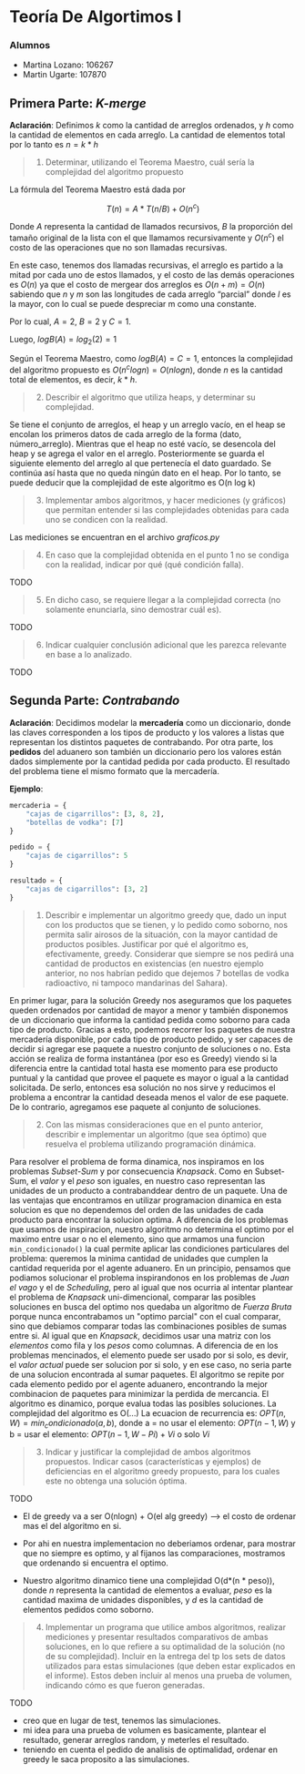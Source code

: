 # Teoría De Algortimos I

### Alumnos

- Martina Lozano: 106267
- Martin Ugarte: 107870

## Primera Parte: *K-merge*

**Aclaración**: Definimos $k$ como la cantidad de arreglos ordenados, y $h$ como la cantidad de elementos en cada arreglo. La cantidad de elementos total por lo tanto es $n = k * h$

> 1. Determinar, utilizando el Teorema Maestro, cuál sería la complejidad del algoritmo propuesto

La fórmula del Teorema Maestro está dada por

$$T(n)=A*T(n/B) + O(n^c)$$

Donde $A$ representa la cantidad de llamados recursivos, $B$ la proporción del tamaño original de la lista con el que llamamos recursivamente y $O(n^c)$ el costo de las operaciones que no son llamadas recursivas.

En este caso, tenemos dos llamadas recursivas, el arreglo es partido a la mitad por cada uno de estos llamados, y el costo de las demás operaciones es $O(n)$ ya que el costo de mergear dos arreglos es $O(n + m) = O(n)$ sabiendo que $n$ y $m$ son las longitudes de cada arreglo “parcial” donde $l$ es la mayor, con lo cual se puede despreciar m como una constante.

Por lo cual, $A = 2$, $B = 2$ y $C = 1$.

Luego, $logB(A) = log_2(2) = 1$

Según el Teorema Maestro, como $logB(A)=C=1$, entonces la complejidad del algoritmo propuesto es $O(n^c log n)=O(n logn)$, donde $n$ es la cantidad total de elementos, es decir, $k * h$.

> 2. Describir el algoritmo que utiliza heaps, y determinar su complejidad.

Se tiene el conjunto de arreglos, el heap y un arreglo vacío, en el heap se encolan los primeros datos de cada arreglo de la forma (dato, número_arreglo). Mientras que el heap no esté vacío, se desencola del heap y se agrega el valor en el arreglo. Posteriormente se guarda el siguiente elemento del arreglo al que pertenecía el dato guardado. Se continúa así hasta que no queda ningún dato en el heap. 
Por lo tanto, se puede deducir que la complejidad de este algoritmo es O(n log k)

> 3. Implementar ambos algoritmos, y hacer mediciones (y gráficos) que permitan entender si las complejidades obtenidas para cada uno se condicen con la realidad.

Las mediciones se encuentran en el archivo *graficos.py*

> 4. En caso que la complejidad obtenida en el punto 1 no se condiga con la realidad, indicar por qué (qué condición falla).

TODO

> 5. En dicho caso, se requiere llegar a la complejidad correcta (no solamente enunciarla, sino demostrar cuál es).

TODO

> 6. Indicar cualquier conclusión adicional que les parezca relevante en base a lo analizado.

TODO

## Segunda Parte: *Contrabando*

**Aclaración**: Decidimos modelar la **mercadería** como un diccionario, donde las claves corresponden a los tipos de producto y los valores a listas que representan los distintos paquetes de contrabando. Por otra parte, los **pedidos** del aduanero son también un diccionario pero los valores están dados simplemente por la cantidad pedida por cada producto. El resultado del problema tiene el mismo formato que la mercadería.

**Ejemplo**:

```py
mercaderia = {
    "cajas de cigarrillos": [3, 8, 2],
    "botellas de vodka": [7]
}

pedido = {
    "cajas de cigarrillos": 5
}

resultado = {
    "cajas de cigarrillos": [3, 2]
}
```

> 1. Describir e implementar un algoritmo greedy que, dado un input con los productos que se tienen, y lo pedido como soborno, nos permita salir airosos de la situación, con la mayor cantidad de productos posibles. Justificar por qué el algoritmo es, efectivamente, greedy. Considerar que siempre se nos pedirá una cantidad de productos en existencias (en nuestro ejemplo anterior, no nos habrían pedido que dejemos 7 botellas de vodka radioactivo, ni tampoco mandarinas del Sahara).

En primer lugar, para la solución Greedy nos aseguramos que los paquetes queden ordenados por cantidad de mayor a menor y también disponemos de un diccionario que informa la cantidad pedida como soborno para cada tipo de producto. Gracias a esto, podemos recorrer los paquetes de nuestra mercadería disponible, por cada tipo de producto pedido, y ser capaces de decidir si agregar ese paquete a nuestro conjunto de soluciones o no. Esta acción se realiza de forma instantánea (por eso es Greedy) viendo si la diferencia entre la cantidad total hasta ese momento para ese producto puntual y la cantidad que provee el paquete es mayor o igual a la cantidad solicitada. De serlo, entonces esa solución no nos sirve y reducimos el problema a encontrar la cantidad deseada menos el valor de ese paquete. De lo contrario, agregamos ese paquete al conjunto de soluciones.

>2. Con las mismas consideraciones que en el punto anterior, describir e implementar un algoritmo (que sea óptimo) que resuelva el problema utilizando programación dinámica.

Para resolver el problema de forma dinamica, nos inspiramos en los problemas _Subset-Sum_ y por consecuencia _Knapsack_. Como en Subset-Sum, el _valor_ y el _peso_ son iguales, en nuestro caso representan las unidades de un producto a contrabanddear dentro de un paquete. Una de las ventajas que encontramos en utilizar programacion dinamica en esta solucion es que no dependemos del orden de las unidades de cada producto para encontrar la solucion optima. A diferencia de los problemas que usamos de inspiracion, nuestro algoritmo no determina el optimo por el maximo entre usar o no el elemento, sino que armamos una funcion ```min_condicionado()``` la cual permite aplicar las condiciones particulares del problema: queremos la minima cantidad de unidades que cumplen la cantidad requerida por el agente aduanero. 
En un principio, pensamos que podiamos solucionar el problema inspirandonos en los problemas de _Juan el vago_ y el de _Scheduling_, pero al igual que nos ocurria al intentar plantear el problema de _Knapsack_ uni-dimencional, comparar las posibles soluciones en busca del optimo nos quedaba un algoritmo de _Fuerza Bruta_ porque nunca encontrabamos un "optimo parcial" con el cual comparar, sino que debiamos comparar todas las combinaciones posibles de sumas entre si. 
Al igual que en _Knapsack_, decidimos usar una matriz con los _elementos_ como fila y los _pesos_ como columnas. A diferencia de en los problemas mencinados, el elemento puede ser usado por si solo, es devir, el _valor actual_ puede ser solucion por si solo, y en ese caso, no seria parte de una solucion encontrada al sumar paquetes. 
El algoritmo se repite por cada elemento pedido por el agente aduanero, encontrando la mejor combinacion de paquetes para minimizar la perdida de mercancia. 
El algoritmo es dinamico, porque evalua todas las posibles soluciones. 
La complejidad del algoritmo es O(...)
La ecuacion de recurrencia es: $OPT(n, W) = min_condicionado(a, b)$, donde a = no usar el elemento: $OPT(n-1, W)$ y b = usar el elemento: $OPT(n-1, W-Pi) + Vi$ o solo $Vi$



> 3. Indicar y justificar la complejidad de ambos algoritmos propuestos. Indicar casos (características y ejemplos) de deficiencias en el algoritmo greedy propuesto, para los cuales este no obtenga una solución óptima.
 
TODO
- El de greedy va a ser O(nlogn) + O(el alg greedy) --> el costo de ordenar mas el del algoritmo en si.
- Por ahi en nuestra implementacion no deberiamos ordenar, para mostrar que no siempre es optimo, y al fijanos las comparaciones, mostramos que ordenando si encuentra el optimo. 

- Nuestro algoritmo dinamico tiene una complejidad O(d*(n * peso)), donde _n_ representa la cantidad de elementos a evaluar, _peso_ es la cantidad maxima de unidades disponibles, y _d_ es la cantidad de elementos pedidos como soborno. 

> 4. Implementar un programa que utilice ambos algoritmos, realizar mediciones y presentar resultados comparativos de ambas soluciones, en lo que refiere a su optimalidad de la solución (no de su complejidad). Incluir en la entrega del tp los sets de datos utilizados para estas simulaciones (que deben estar explicados en el informe). Estos deben incluir al menos una prueba de volumen, indicando cómo es que fueron generadas.

TODO
- creo que en lugar de test, tenemos las simulaciones. 
- mi idea para una prueba de volumen es basicamente, plantear el resultado, generar arreglos random, y meterles el resultado. 
- teniendo en cuenta el pedido de analisis de optimalidad, ordenar en greedy le saca proposito a las simulaciones.
